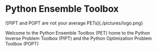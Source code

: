 # Python Ensemble Toolbox

![PIPT and POPT are not your average PETs]{./pictures/logo.png}

Welcome to the Python Ensemble Toolbox (PET) home to the Python Inverse Problem Toolbox (PIPT) and the Python Optimization Problem Toolbox (POPT)
